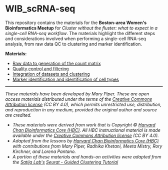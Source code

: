 # WIB_scRNA-seq

This repository contains the materials for the **Boston-area Women's Bioinformatics Meetup** for *Cluster without the fluster: what to expect in a single-cell RNA-seq workflow*. The materials highlight the different steps and considerations involved when performing a single-cell RNA-seq analysis, from raw data QC to clustering and marker identification.

**Materials:**

- [Raw data to generation of the count matrix](https://github.com/marypiper/WIB_scRNA-seq/blob/master/lessons/SC_pre-QC.md)
- [Quality control and filtering](https://github.com/marypiper/WIB_scRNA-seq/blob/master/lessons/SC_quality_control_analysis.md)
- [Integration of datasets and clustering](https://github.com/marypiper/WIB_scRNA-seq/blob/master/lessons/SC_clustering_analysis.md)
- [Marker identification and identification of cell types](https://github.com/marypiper/WIB_scRNA-seq/blob/master/lessons/SC_marker_identification.md)


***

*These materials have been developed by Mary Piper. These are open access materials distributed under the terms of the [Creative Commons Attribution license](https://creativecommons.org/licenses/by/4.0/) (CC BY 4.0), which permits unrestricted use, distribution, and reproduction in any medium, provided the original author and source are credited.*

* *These materials were derived from work that is Copyright © [Harvard Chan Bioinformatics Core (HBC)](http://bioinformatics.sph.harvard.edu/). 
All HBC instructional material is made available under the [Creative Commons Attribution license](https://creativecommons.org/licenses/by/4.0/) (CC BY 4.0).*
* *Adapted from the lessons by [Harvard Chan Bioinformatics Core (HBC)](http://bioinformatics.sph.harvard.edu/) with contributions from Mary Piper, Radhika Khetani, Meeta Mistry, Rory Kirchner, and Lorena Pantano.*
* *A portion of these materials and hands-on activities were adapted from the [Satija Lab's](https://satijalab.org/) [Seurat - Guided Clustering Tutorial](https://satijalab.org/seurat/pbmc3k_tutorial.html)*
